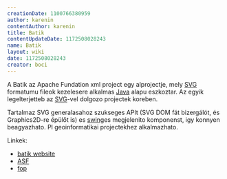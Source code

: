 ```yaml
---
creationDate: 1100766380959 
author: karenin 
contentAuthor: karenin 
title: Batik 
contentUpdateDate: 1172508028243 
name: Batik 
layout: wiki 
date: 1172508028243 
creator: boci 
---
```

A Batik az Apache Fundation xml project egy alprojectje, mely [SVG](SVG.html) formatumu fileok kezelesere alkalmas [Java](java.html) alapu eszkoztar. Az egyik legelterjetteb az [SVG](SVG.html)-vel dolgozo projectek koreben.

Tartalmaz SVG generalasahoz szukseges APIt (SVG DOM fát bizergálót, és Graphics2D-re épülőt is) es [swing](Swing.html)es megjelenito komponenst, igy konnyen beagyazhato. Pl geoinformatikai projectekhez alkalmazhato.

Linkek:

*   [batik website](http://xml.apache.org/batik)
*   [ASF](ASF.html)
*   [fop](FOP.html)
